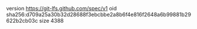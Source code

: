version https://git-lfs.github.com/spec/v1
oid sha256:d709a25a30b32d28688f3ebcbbe2a8b6f4e816f2648a6b99881b29622b2cb03c
size 4388
